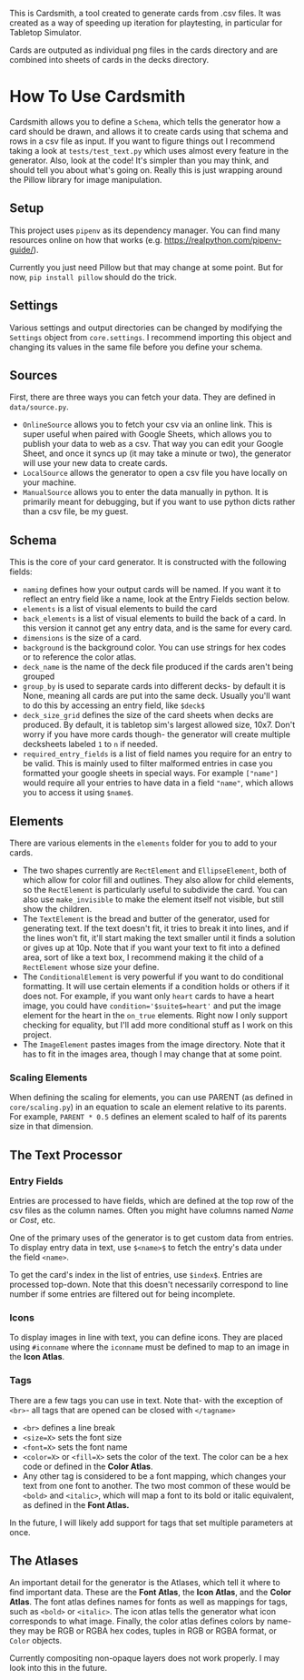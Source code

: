 This is Cardsmith, a tool created to generate cards from .csv files. It was created as a way of speeding up iteration for playtesting, in particular for Tabletop Simulator.

Cards are outputed as individual png files in the cards directory and are combined into sheets of cards in the decks directory.

# How To Use Cardsmith
Cardsmith allows you to define a `Schema`, which tells the generator how a card should be drawn, and allows it to create cards using that schema and rows in a csv file as input. If you want to figure things out I recommend taking a look at `tests/test_text.py` which uses almost every feature in the generator. Also, look at the code! It's simpler than you may think, and should tell you about what's going on. Really this is just wrapping around the Pillow library for image manipulation.

## Setup
This project uses `pipenv` as its dependency manager. You can find many resources online on how that works (e.g. https://realpython.com/pipenv-guide/). 

Currently you just need Pillow but that may change at some point. But for now, `pip install pillow` should do the trick.

## Settings
Various settings and output directories can be changed by modifying the `Settings` object from `core.settings`. I recommend importing this object and changing its values in the same file before you define your schema.

## Sources
First, there are three ways you can fetch your data. They are defined in `data/source.py`. 
* `OnlineSource` allows you to fetch your csv via an online link. This is super useful when paired with Google Sheets, which allows you to publish your data to web as a csv. That way you can edit your Google Sheet, and once it syncs up (it may take a minute or two), the generator will use your new data to create cards.
* `LocalSource` allows the generator to open a csv file you have locally on your machine.
* `ManualSource` allows you to enter the data manually in python. It is primarily meant for debugging, but if you want to use python dicts rather than a csv file, be my guest.

## Schema
This is the core of your card generator. It is constructed with the following fields: 
* `naming` defines how your output cards will be named. If you want it to reflect an entry field like a name, look at the Entry Fields section below.
* `elements` is a list of visual elements to build the card
* `back_elements` is a list of visual elements to build the back of a card. In this version it cannot get any entry data, and is the same for every card. 
* `dimensions` is the size of a card. 
* `background` is the background color. You can use strings for hex codes or to reference the color atlas.
* `deck_name` is the name of the deck file produced if the cards aren't being grouped 
* `group_by` is used to separate cards into different decks- by default it is None, meaning all cards are put into the same deck. Usually you'll want to do this by accessing an entry field, like `$deck$`
* `deck_size_grid` defines the size of the card sheets when decks are produced. By default, it is tabletop sim's largest allowed size, 10x7. Don't worry if you have more cards though- the generator will create multiple decksheets labeled `1` to `n` if needed. 
* `required_entry_fields` is a list of field names you require for an entry to be valid. This is mainly used to filter malformed entries in case you formatted your google sheets in special ways. For example `["name"]` would require all your entries to have data in a field `"name"`, which allows you to access it using `$name$`.  

## Elements
There are various elements in the `elements` folder for you to add to your cards.
* The two shapes currently are `RectElement` and `EllipseElement`, both of which allow for color fill and outlines. They also allow for child elements, so the `RectElement` is particularly useful to subdivide the card. You can also use `make_invisible` to make the element itself not visible, but still show the children. 
* The `TextElement` is the bread and butter of the generator, used for generating text. If the text doesn't fit, it tries to break it into lines, and if the lines won't fit, it'll start making the text smaller until it finds a solution or gives up at 10p. Note that if you want your text to fit into a defined area, sort of like a text box, I recommend making it the child of a `RectElement` whose size your define.
* The `ConditionalElement` is very powerful if you want to do conditional formatting. It will use certain elements if a condition holds or others if it does not. For example, if you want only `heart` cards to have a heart image, you could have `condition='$suite$=heart'` and put the image element for the heart in the `on_true` elements. Right now I only support checking for equality, but I'll add more conditional stuff as I work on this project.
* The `ImageElement` pastes images from the image directory. Note that it has to fit in the images area, though I may change that at some point.

### Scaling Elements
When defining the scaling for elements, you can use PARENT (as defined in `core/scaling.py`) in an equation to scale an element relative to its parents. For example, `PARENT * 0.5` defines an element scaled to half of its parents size in that dimension.

## The Text Processor

### Entry Fields
Entries are processed to have fields, which are defined at the top row of the csv files as the column names. Often you might have columns named *Name* or *Cost*, etc.

One of the primary uses of the generator is to get custom data from entries. To display entry data in text, use `$<name>$` to fetch the entry's data under the field `<name>`. 

To get the card's index in the list of entries, use `$index$`. Entries are processed top-down. Note that this doesn't necessarily correspond to line number if some entries are filtered out for being incomplete.

### Icons
To display images in line with text, you can define icons. They are placed using `#iconname` where the `iconname` must be defined to map to an image in the **Icon Atlas**.

### Tags
There are a few tags you can use in text. Note that- with the exception of `<br>`- all tags that are opened can be closed with `</tagname>`
* `<br>` defines a line break
* `<size=X>` sets the font size
* `<font=X>` sets the font name
* `<color=X>` or `<fill=X>` sets the color of the text. The color can be a hex code or defined in the **Color Atlas**.
* Any other tag is considered to be a font mapping, which changes your text from one font to another. The two most common of these would be `<bold>` and `<italic>`, which will map a font to its bold or italic equivalent, as defined in the **Font Atlas.**

In the future, I will likely add support for tags that set multiple parameters at once.

## The Atlases
An important detail for the generator is the Atlases, which tell it where to find important data. These are the **Font Atlas**, the **Icon Atlas**, and the **Color Atlas**. The font atlas defines names for fonts as well as mappings for tags, such as `<bold>` or `<italic>`. The icon atlas tells the generator what icon corresponds to what image. Finally, the color atlas defines colors by name- they may be RGB or RGBA hex codes, tuples in RGB or RGBA format, or `Color` objects.

Currently compositing non-opaque layers does not work properly. I may look into this in the future.
